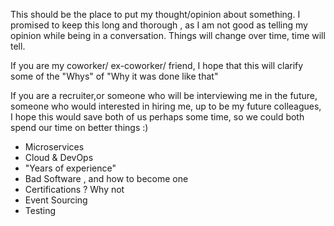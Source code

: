 This should be the place to put my thought/opinion about something. I promised to keep this long and thorough , as I am not good as telling my opinion while being in a conversation.
Things will change over time, time will tell.

If you are my coworker/ ex-coworker/ friend, I hope that this will clarify some of the "Whys" of "Why it was done like that" 

If you are a recruiter,or someone who will be interviewing me in the future, someone who would interested in hiring me, up to be my future colleagues, I hope this would save both of us perhaps some time, so we could both spend our time on better things :)


- Microservices
- Cloud & DevOps
- "Years of experience"
- Bad Software , and how to become one
- Certifications ? Why not
- Event Sourcing
- Testing